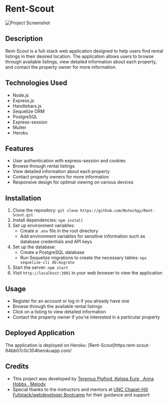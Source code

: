 # Rent-Scout

![Project Screenshot](screenshot.png)

## Description
Rent-Scout is a full-stack web application designed to help users find rental listings in their desired location. The application allows users to browse through available listings, view detailed information about each property, and contact the property owner for more information.

## Technologies Used
- Node.js
- Express.js
- Handlebars.js
- Sequelize ORM
- PostgreSQL
- Express-session
- Multer
- Heroku

## Features
- User authentication with express-session and cookies
- Browse through rental listings
- View detailed information about each property
- Contact property owners for more information
- Responsive design for optimal viewing on various devices

## Installation
1. Clone the repository: `git clone https://github.com/Nutechgy/Rent-Scout.git `
2. Install dependencies: `npm install`
3. Set up environment variables:
   - Create a `.env` file in the root directory
   - Add environment variables for sensitive information such as database credentials and API keys
4. Set up the database:
   - Create a PostgreSQL database
   - Run Sequelize migrations to create the necessary tables: `npx sequelize-cli db:migrate`
5. Start the server: `npm start`
6. Visit `http://localhost:3001` in your web browser to view the application

## Usage
- Register for an account or log in if you already have one
- Browse through the available rental listings
- Click on a listing to view detailed information
- Contact the property owner if you're interested in a particular property

## Deployed Application
The application is deployed on Heroku: [Rent-Scout]https:rent-scout-94bb07c0c354herokuapp.com/


## Credits
- This project was developed by [Teremus Pigford ,Kelsea Eure , Anna Hobbs , Melody](https://github.com/)
- Special thanks to the instructors and mentors at [UNC Chapel-Hill Fullstack/webdeveloper Bootcamp](https://bootcamp.com/) for their guidance and support


